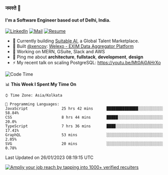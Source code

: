### नमस्ते 🙏

#### I'm a Software Engineer based out of Delhi, India.

[![LinkedIn](https://img.shields.io/badge/linkedin-%230077B5.svg)](https://linkedin.com/in/sambhav2612)
[![Mail](https://img.shields.io/badge/gmail-D14836)](mailto:sambhavjain2612@gmail.com)
[![Resume](https://img.shields.io/badge/resume-%23#FFFF00.svg)](https://mega.nz/file/IjA3yaoB#BFfQg1-aKva0piAd_wWs8Hf5dlnYRQ2ZkwtYwNMzBhA)

- 🏢 Currently building [Suitable AI](https://suitable.ai), a Global Talent Marketplace.
- 💅 Built [@xencov](https://github.com/xencov): [Welexo - EXIM Data Aggregator Platform](https://welexo.com)
- 🌱 Working on MERN, GSuite, Slack and AWS
- 💬 Ping me about **architecture**, **fullstack**, **development**, **design**
- ⚡️ My recent talk on scaling PostgreSQL: https://youtu.be/Mt0Aj0AHrXo

<!--START_SECTION:waka-->
![Code Time](http://img.shields.io/badge/Code%20Time-3%2C022%20hrs%204%20mins-blue)

📊 **This Week I Spent My Time On** 

```text
⌚︎ Time Zone: Asia/Kolkata

💬 Programming Languages: 
JavaScript               25 hrs 42 mins      ██████████████░░░░░░░░░░░   58.84% 
CSS                      8 hrs 44 mins       █████░░░░░░░░░░░░░░░░░░░░   20.0% 
TypeScript               7 hrs 36 mins       ████░░░░░░░░░░░░░░░░░░░░░   17.41% 
GraphQL                  53 mins             ░░░░░░░░░░░░░░░░░░░░░░░░░   2.05% 
SVG                      20 mins             ░░░░░░░░░░░░░░░░░░░░░░░░░   0.78%

```


 Last Updated on 26/01/2023 08:19:15 UTC
<!--END_SECTION:waka-->

[![Ampliy your job reach by tapping into 1000+ verified recuiters](https://user-images.githubusercontent.com/19583619/212717528-45b497fd-e886-4452-90fe-93829667bd63.png)](https://app.suitable.ai/login)

